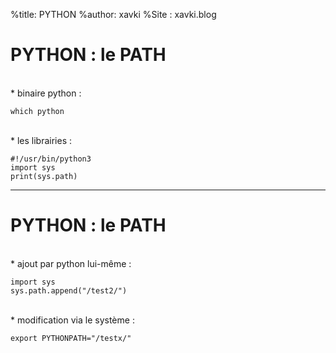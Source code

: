 %title: PYTHON
%author: xavki
%Site : xavki.blog


# PYTHON : le PATH 


<br>
* binaire python :

```
which python
```

<br>
* les librairies :

```
#!/usr/bin/python3
import sys
print(sys.path)
```

---------------------------------------


# PYTHON : le PATH

<br>
* ajout par python lui-même :

```
import sys
sys.path.append("/test2/")
```

<br>
* modification via le système :

```
export PYTHONPATH="/testx/"
```






